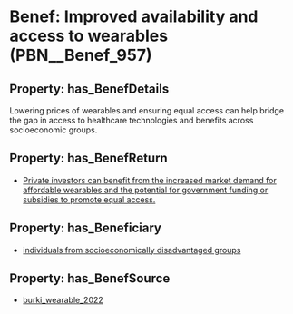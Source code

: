 # Benef: __Improved availability and access to wearables__ (PBN__Benef_957)

## Property: has_BenefDetails

Lowering prices of wearables and ensuring equal access can help bridge the gap in access to healthcare technologies and benefits across socioeconomic groups.

## Property: has_BenefReturn

* [Private investors can benefit from the increased market demand for affordable wearables and the potential for government funding or subsidies to promote equal access.](../BenefReturn/PBN__BenefReturn_1052)

## Property: has_Beneficiary

* [individuals from socioeconomically disadvantaged groups](../Stakeholder/PBN__Stakeholder_375)

## Property: has_BenefSource

* [burki_wearable_2022](../Article/PBN__Article_195)


